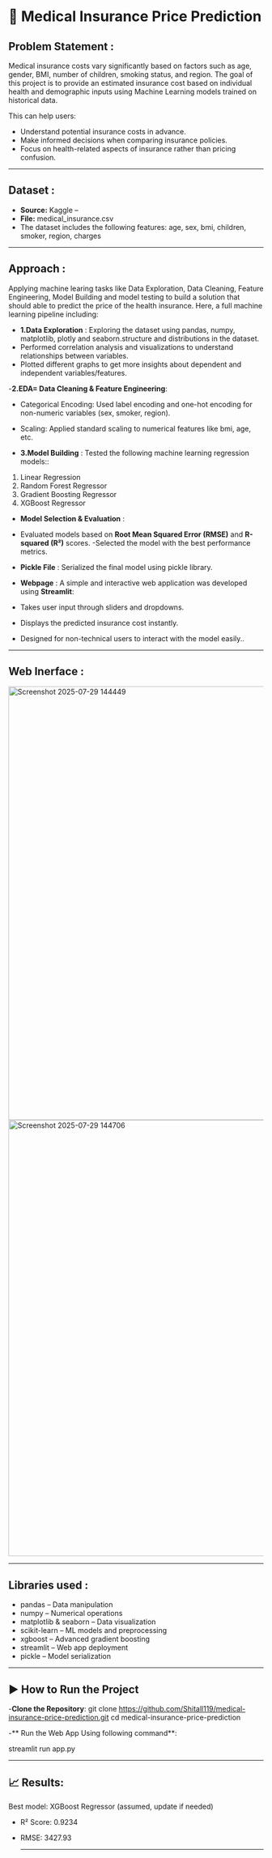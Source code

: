 # 🏥 Medical Insurance Price Prediction

## Problem Statement :
Medical insurance costs vary significantly based on factors such as age, gender, BMI, number of children, smoking status, and region. The goal of this project is to provide an estimated insurance cost based on individual health and demographic inputs using Machine Learning models trained on historical data.

This can help users:

- Understand potential insurance costs in advance.
- Make informed decisions when comparing insurance policies.
- Focus on health-related aspects of insurance rather than pricing confusion.

---
## Dataset :
- **Source:** Kaggle – 
- **File:** medical_insurance.csv
- The dataset includes the following features:
  age, sex, bmi, children, smoker, region, charges

---

## Approach :
Applying machine learing tasks like Data Exploration, Data Cleaning, Feature Engineering, Model Building and model testing to build a solution that should able to predict the price of the health insurance.
Here, a full machine learning pipeline including:

- **1.Data Exploration** : Exploring the dataset using pandas, numpy, matplotlib, plotly and seaborn.structure and distributions in the dataset.
- Performed correlation analysis and visualizations to understand relationships between variables.
- Plotted different graphs to get more insights about dependent and independent variables/features.

-**2.EDA= Data Cleaning & Feature Engineering**:
- Categorical Encoding: Used label encoding and one-hot encoding for non-numeric variables (sex, smoker, region).
- Scaling: Applied standard scaling to numerical features like bmi, age, etc.

- **3.Model Building** : Tested the following machine learning regression models::
1. Linear Regression
2. Random Forest Regressor
3. Gradient Boosting Regressor
4. XGBoost Regressor

- **Model Selection  & Evaluation** :
- Evaluated models based on **Root Mean Squared Error (RMSE)** and **R-squared (R²)** scores.
-Selected the model with the best performance metrics.


- **Pickle File** : Serialized the final model using pickle library.
- **Webpage** : A simple and interactive web application was developed using **Streamlit**:

- Takes user input through sliders and dropdowns.
- Displays the predicted insurance cost instantly.
- Designed for non-technical users to interact with the model easily..
---
## Web Inerface :
<img width="1919" height="857" alt="Screenshot 2025-07-29 144449" src="https://github.com/user-attachments/assets/4d7a30b8-f6ba-479f-bda9-e0b418f223fd" />
<img width="1919" height="862" alt="Screenshot 2025-07-29 144706" src="https://github.com/user-attachments/assets/4bb6d7d8-9c1d-48e1-b2cd-aee442adc8a5" />

---
## Libraries used :
- pandas – Data manipulation
- numpy – Numerical operations
- matplotlib & seaborn – Data visualization
- scikit-learn – ML models and preprocessing
- xgboost – Advanced gradient boosting
- streamlit – Web app deployment
- pickle – Model serialization

---
## ▶️ How to Run the Project
-**Clone the Repository**:
git clone https://github.com/Shitall119/medical-insurance-price-prediction.git
cd medical-insurance-price-prediction

-** Run the Web App Using following command**:

streamlit run app.py

---
## 📈 Results:
Best model: XGBoost Regressor (assumed, update if needed)

- R² Score: 0.9234 
- RMSE: 3427.93

  ---

